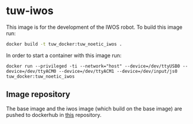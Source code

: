 # tuw-iwos

This image is for the development of the IWOS robot.
To build this image run:
```bash
docker build -t tuw_docker:tuw_noetic_iwos .
```

In order to start a container with this image run:
```
docker run --privileged -ti --network="host" --device=/dev/ttyUSB0 --device=/dev/ttyACM0 --device=/dev/ttyACM1 --device=/dev/input/js0 tuw_docker:tuw_noetic_iwos
```

## Image repository
The base image and the iwos image (which build on the base image) are pushed to dockerhub in [this](https://hub.docker.com/repository/docker/ekrobotics/robotics) repository.
